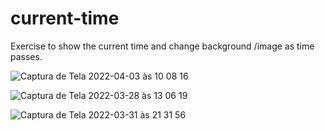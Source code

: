 
# current-time
 Exercise to show the current time and change background /image as time passes.
 
 ![Captura de Tela 2022-04-03 às 10 08 16](https://user-images.githubusercontent.com/101880897/161429716-7c94cb08-50c8-494c-9452-cbb7371c58ff.png)


![Captura de Tela 2022-03-28 às 13 06 19](https://user-images.githubusercontent.com/101880897/160440511-3b6ecc4b-6f01-4423-a780-70fefe38e40b.png)

![Captura de Tela 2022-03-31 às 21 31 56](https://user-images.githubusercontent.com/101880897/161171908-335b94cb-c0a8-400e-b1aa-c32342e4d026.png)


